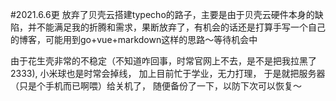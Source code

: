#2021.6.6更
放弃了贝壳云搭建typecho的路子，主要是由于贝壳云硬件本身的缺陷，并不能满足我的折腾和需求，果断放弃了，有机会的话还是打算手写一个自己的博客，可能用到go+vue+markdown这样的思路～等待机会中

由于花生壳非常的不稳定（不知道咋回事，时常官网上不去，是不是把我拉黑了2333),
小米球也是时常会掉线，
加上目前忙于学业，无力打理，
于是就把服务器（只是个手机而已啊喂）给关机了，
随便备份了一下，以防下次可以恢复～
